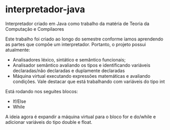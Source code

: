 # interpretador-java
Interpretador criado em Java como trabalho da matéria de Teoria da Computação e Compilaores

Este trabalho foi criado ao longo do semestre conforme íamos aprendendo as partes que compõe um interpretador. Portanto, o projeto possui atualmente:
- Analisadores léxico, sintático e semântico funcionais;
- Analisador semântico avaliando os tipos e identificando variáveis declaradas/não declaradas e duplamente declaradas
- Máquina virtual executando expressões matemáticas e avaliando condições. Vale destacar que está trabalhando com variáveis do tipo int

Está rodando nos seguites blocos:
- If/Else
- While


A ideia agora é expandir a máquina virtual para o bloco for e do/while e adicionar variáveis do tipo double e float.
